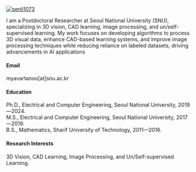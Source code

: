 

[![senli1073](https://img.shields.io/badge/senli1073-github-blue?logo=github)](https://github.com/senli1073)

I am a Postdoctoral Researcher at Seoul National University (SNU), specializing in 3D vision, CAD learning, image processing, and un/self-supervised learning. My work focuses on developing algorithms to process 3D visual data, enhance CAD-based learning systems, and improve image processing techniques while reducing reliance on labeled datasets, driving advancements in AI applications 

#### Email
myavartanoo[at]snu.ac.kr

#### Education
Ph.D., Electrical and Computer Engineering, Seoul National University, 2019—2024.\
M.S., Electrical and Computer Engineering, Seoul National University, 2017—2019.\
B.S., Mathematics, Sharif University of Technology, 2011—2016.

#### Research Interests
3D Vision, CAD Learning, Image Processing, and Un/Self-supervised Learning.

